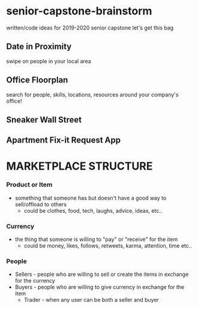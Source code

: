 # senior-capstone-brainstorm
written/code ideas for 2019-2020 senior capstone
let's get this bag

## Date in Proximity
swipe on people in your local area

## Office Floorplan
search for people, skills, locations, resources around your company's office!

## Sneaker Wall Street

## Apartment Fix-it Request App

# MARKETPLACE STRUCTURE

### Product or Item
  - something that someone has but doesn't have a good way to sell/offload to others
    - could be clothes, food, tech, laughs, advice, ideas, etc..
### Currency
  - the thing that someone is willing to "pay" or "receive" for the item
    - could be money, likes, follows, retweets, karma, attention, time etc..
### People
  - Sellers - people who are willing to sell or create the items in exchange for the currency
  - Buyers  - people who are willing to give currency in exchange for the item
    - Trader - when any user can be both a seller and buyer
